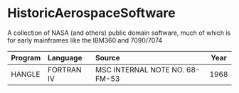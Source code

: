 # HistoricAerospaceSoftware
A collection of NASA (and others) public domain software, much of which is for early mainframes like the IBM360 and 7090/7074

|Program	|Language	|Source							|Year	|
|:---		|:---		|:---							|:----:	|	
|HANGLE		|FORTRAN IV	|MSC INTERNAL NOTE NO. 68-FM-53				|1968	|
